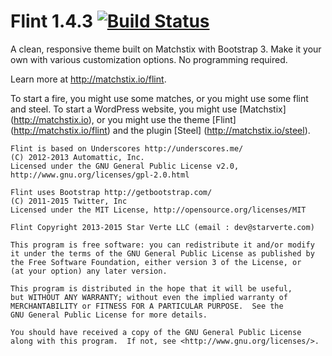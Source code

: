 Flint 1.4.3 [![Build Status](https://travis-ci.org/starverte/flint.svg?branch=dev)](https://travis-ci.org/starverte/flint)
=====

A clean, responsive theme built on Matchstix with Bootstrap 3. Make it your own with various customization options. No programming required.

Learn more at http://matchstix.io/flint.

To start a fire, you might use some matches, or you might use some flint and steel. To start a WordPress website, you might use [Matchstix] (http://matchstix.io), or you might use the theme [Flint] (http://matchstix.io/flint) and the plugin [Steel] (http://matchstix.io/steel).

```
Flint is based on Underscores http://underscores.me/
(C) 2012-2013 Automattic, Inc.
Licensed under the GNU General Public License v2.0, http://www.gnu.org/licenses/gpl-2.0.html
```

```
Flint uses Bootstrap http://getbootstrap.com/
(C) 2011-2015 Twitter, Inc
Licensed under the MIT License, http://opensource.org/licenses/MIT
```

```
Flint Copyright 2013-2015 Star Verte LLC (email : dev@starverte.com)

This program is free software: you can redistribute it and/or modify
it under the terms of the GNU General Public License as published by
the Free Software Foundation, either version 3 of the License, or
(at your option) any later version.

This program is distributed in the hope that it will be useful,
but WITHOUT ANY WARRANTY; without even the implied warranty of
MERCHANTABILITY or FITNESS FOR A PARTICULAR PURPOSE.  See the
GNU General Public License for more details.

You should have received a copy of the GNU General Public License
along with this program.  If not, see <http://www.gnu.org/licenses/>.
```

